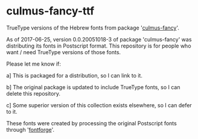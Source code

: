 # culmus-fancy-ttf

TrueType versions of the Hebrew fonts from package '[culmus-fancy](http://culmus.sourceforge.net/)'.

As of 2017-06-25, version 0.0.20051018-3 of package 'culmus-fancy' was
distributing its fonts in Postscript format. This repository is for
people who want / need TrueType versions of those fonts.

Please let me know if:

a] This is packaged for a distribution, so I can link to it.

b] The original package is updated to include TrueType fonts, so I can
delete this repository.

c] Some superior version of this collection exists elsewhere, so I can defer to it.

These fonts were created by processing the original Postscript fonts through '[fontforge](http://fontforge.github.io/en-US/)'.
